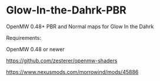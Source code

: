 # Glow-In-the-Dahrk-PBR
OpenMW 0.48+   PBR and Normal maps for Glow In the Dahrk

Requirements:

OpenMW 0.48 or newer

https://github.com/zesterer/openmw-shaders

https://www.nexusmods.com/morrowind/mods/45886
